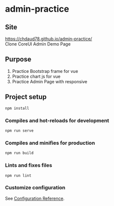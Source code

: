 # admin-practice

## Site
https://chdaud78.github.io/admin-practice/
<br>Clone CoreUI Admin Demo Page

## Purpose
1. Practice Bootstrap frame for vue
2. Practice chart js for vue
3. Practice Admin Page with responsive

## Project setup
```
npm install
```

### Compiles and hot-reloads for development
```
npm run serve
```

### Compiles and minifies for production
```
npm run build
```

### Lints and fixes files
```
npm run lint
```

### Customize configuration
See [Configuration Reference](https://cli.vuejs.org/config/).
